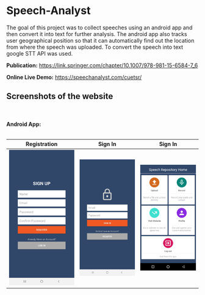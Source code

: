 # Speech-Analyst
The goal of this project was to collect speeches using an android app and then convert it into text for further analysis. The android app also 
tracks user geographical position so that it can automatically find out the location from where the speech was uploaded. To convert the speech into text
google STT API was used.

**Publication:** https://link.springer.com/chapter/10.1007/978-981-15-6584-7_6

**Online Live Demo:** https://speechanalyst.com/cuetsr/


## Screenshots of the website
<br/><br/>**Android App:**<br/><br/>

Registration             |  Sign In          |  Sign In     
:-------------------------:|:-------------------------:|:-------------------------:
<img src="https://github.com/bi11a1/Speech-Analyst/blob/main/Demo/Android/registration.jpg" width="250">  |  <img src="https://github.com/bi11a1/Speech-Analyst/blob/main/Demo/Android/sign_in.jpg" width="250">  |  <img src="https://github.com/bi11a1/Speech-Analyst/blob/main/Demo/Android/home_page.jpg" width="250">
